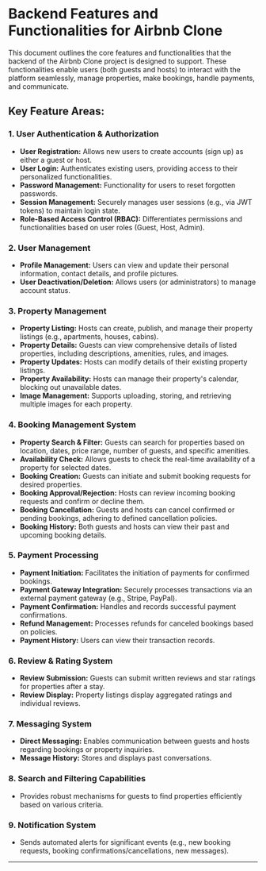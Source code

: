 # Backend Features and Functionalities for Airbnb Clone

This document outlines the core features and functionalities that the backend of the Airbnb Clone project is designed to support. These functionalities enable users (both guests and hosts) to interact with the platform seamlessly, manage properties, make bookings, handle payments, and communicate.

## Key Feature Areas:

### 1. User Authentication & Authorization
* **User Registration:** Allows new users to create accounts (sign up) as either a guest or host.
* **User Login:** Authenticates existing users, providing access to their personalized functionalities.
* **Password Management:** Functionality for users to reset forgotten passwords.
* **Session Management:** Securely manages user sessions (e.g., via JWT tokens) to maintain login state.
* **Role-Based Access Control (RBAC):** Differentiates permissions and functionalities based on user roles (Guest, Host, Admin).

### 2. User Management
* **Profile Management:** Users can view and update their personal information, contact details, and profile pictures.
* **User Deactivation/Deletion:** Allows users (or administrators) to manage account status.

### 3. Property Management
* **Property Listing:** Hosts can create, publish, and manage their property listings (e.g., apartments, houses, cabins).
* **Property Details:** Guests can view comprehensive details of listed properties, including descriptions, amenities, rules, and images.
* **Property Updates:** Hosts can modify details of their existing property listings.
* **Property Availability:** Hosts can manage their property's calendar, blocking out unavailable dates.
* **Image Management:** Supports uploading, storing, and retrieving multiple images for each property.

### 4. Booking Management System
* **Property Search & Filter:** Guests can search for properties based on location, dates, price range, number of guests, and specific amenities.
* **Availability Check:** Allows guests to check the real-time availability of a property for selected dates.
* **Booking Creation:** Guests can initiate and submit booking requests for desired properties.
* **Booking Approval/Rejection:** Hosts can review incoming booking requests and confirm or decline them.
* **Booking Cancellation:** Guests and hosts can cancel confirmed or pending bookings, adhering to defined cancellation policies.
* **Booking History:** Both guests and hosts can view their past and upcoming booking details.

### 5. Payment Processing
* **Payment Initiation:** Facilitates the initiation of payments for confirmed bookings.
* **Payment Gateway Integration:** Securely processes transactions via an external payment gateway (e.g., Stripe, PayPal).
* **Payment Confirmation:** Handles and records successful payment confirmations.
* **Refund Management:** Processes refunds for canceled bookings based on policies.
* **Payment History:** Users can view their transaction records.

### 6. Review & Rating System
* **Review Submission:** Guests can submit written reviews and star ratings for properties after a stay.
* **Review Display:** Property listings display aggregated ratings and individual reviews.

### 7. Messaging System
* **Direct Messaging:** Enables communication between guests and hosts regarding bookings or property inquiries.
* **Message History:** Stores and displays past conversations.

### 8. Search and Filtering Capabilities
* Provides robust mechanisms for guests to find properties efficiently based on various criteria.

### 9. Notification System
* Sends automated alerts for significant events (e.g., new booking requests, booking confirmations/cancellations, new messages).

---

